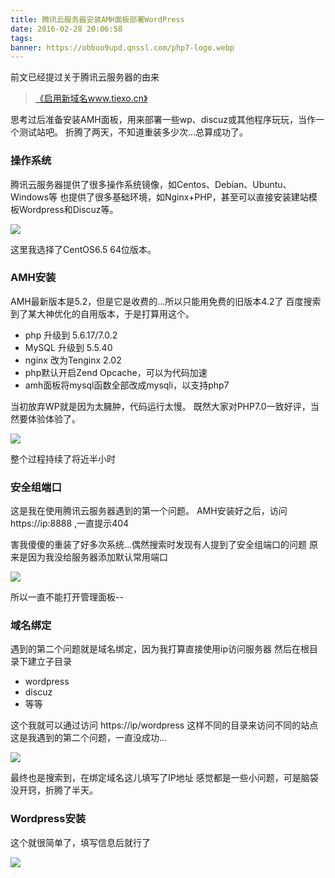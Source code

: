 ```yaml
---
title: 腾讯云服务器安装AMH面板部署WordPress
date: 2016-02-28 20:06:58
tags: 
banner: https://obbuo9upd.qnssl.com/php7-logo.webp
---
```

前文已经提过关于腾讯云服务器的由来

> [《启用新域名www.tiexo.cn》](https://www.tiexo.cn/tiexo-domain/)

思考过后准备安装AMH面板，用来部署一些wp、discuz或其他程序玩玩，当作一个测试站吧。
折腾了两天，不知道重装多少次...总算成功了。
<!--more-->

### 操作系统

腾讯云服务器提供了很多操作系统镜像，如Centos、Debian、Ubuntu、Windows等
也提供了很多基础环境，如Nginx+PHP，甚至可以直接安装建站模板Wordpress和Discuz等。

![](https://obbuo9upd.qnssl.com/20160228184741.jpg)

这里我选择了CentOS6.5 64位版本。

### AMH安装

AMH最新版本是5.2，但是它是收费的...所以只能用免费的旧版本4.2了
百度搜索到了某大神优化的自用版本，于是打算用这个。
- php 升级到 5.6.17/7.0.2 
- MySQL 升级到 5.5.40 
- nginx 改为Tenginx 2.02 
- php默认开启Zend Opcache，可以为代码加速 
- amh面板将mysql函数全部改成mysqli，以支持php7
    
当初放弃WP就是因为太臃肿，代码运行太慢。
既然大家对PHP7.0一致好评，当然要体验体验了。

![](https://obbuo9upd.qnssl.com/20160228190042.jpg)

整个过程持续了将近半小时

### 安全组端口

这是我在使用腾讯云服务器遇到的第一个问题。
AMH安装好之后，访问 https://ip:8888 ,一直提示404

害我傻傻的重装了好多次系统...偶然搜索时发现有人提到了安全组端口的问题
原来是因为我没给服务器添加默认常用端口

![](https://obbuo9upd.qnssl.com/20160228190505.jpg)

所以一直不能打开管理面板--

### 域名绑定

遇到的第二个问题就是域名绑定，因为我打算直接使用ip访问服务器
然后在根目录下建立子目录
- wordpress
- discuz
- 等等

这个我就可以通过访问 https://ip/wordpress  这样不同的目录来访问不同的站点
这是我遇到的第二个问题，一直没成功...

![](https://obbuo9upd.qnssl.com/20160228190912.jpg)

最终也是搜索到，在绑定域名这儿填写了IP地址
感觉都是一些小问题，可是脑袋没开窍，折腾了半天。

### Wordpress安装

这个就很简单了，填写信息后就行了

![](https://obbuo9upd.qnssl.com/20160228191731.jpg)